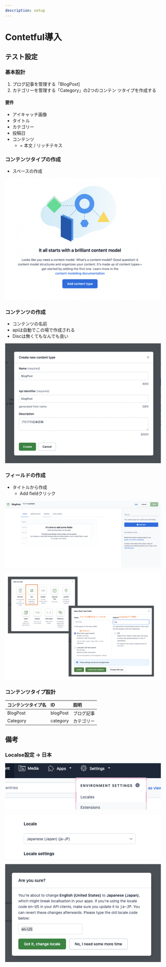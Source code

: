 ```yaml
---
description: setup
---
```


# Contetful導入

## テスト設定

### 基本設計

1. プログ記事を管理する「BlogPost\]
2. カテゴリーを管理する「Category」の2つのコンテン ツタイプを作成する

#### 要件

* アイキャッチ画像
* タイトル
* カテゴリー
* 投稿日
* コンテンツ
  * = 本文 / リッチテキス

### コンテンツタイプの作成

* スペースの作成

![](../.gitbook/assets/image%20%285%29.png)

### コンテンツの作成

* コンテンツの名前
* apiは自動でこの場で作成される
* Discは無くてもなんでも良い

![](../.gitbook/assets/image%20%284%29.png)

### フィールドの作成

* タイトルから作成
  * Add fieldクリック

![](../.gitbook/assets/image%20%2810%29.png)

![&#x30BF;&#x30A4;&#x30C8;&#x30EB;&#x30D5;&#x30A3;&#x30FC;&#x30EB;&#x30C9;&#x4F5C;&#x6210;](../.gitbook/assets/image%20%2813%29.png)

### コンテンツタイプ設計

| コンテンツタイプ名  | ID | 説明 |
| :--- | :--- | :--- |
| BlogPost | blogPost | ブログ記事 |
| Category | category | カテゴリー |



## 備考

### Localse設定 -&gt; 日本

![](../.gitbook/assets/image%20%288%29.png)

![](../.gitbook/assets/image%20%289%29.png)

![](../.gitbook/assets/image%20%287%29.png)

